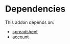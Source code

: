 # Dependencies

This addon depends on:

- [spreadsheet](../../odoo-bringout-oca-ocb-spreadsheet)
- [account](../../odoo-bringout-oca-ocb-account)
